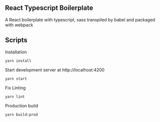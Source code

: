 ## React Typescript Boilerplate

A React boilerplate with typescript, sass transpiled by babel and packaged with webpack

## Scripts

Installation
```
yarn install
```

Start development server at http://localhost:4200
```
yarn start
```

Fix Linting

```
yarn lint
```

Production build
```
yarn build:prod
```

